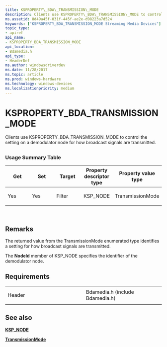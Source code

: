 ```yaml
---
title: KSPROPERTY\_BDA\_TRANSMISSION\_MODE
description: Clients use KSPROPERTY\_BDA\_TRANSMISSION\_MODE to control the setting on a demodulator node for how broadcast signals are transmitted.
ms.assetid: 8d49a45f-031f-445f-ae2e-d98223a7d524
keywords: ["KSPROPERTY_BDA_TRANSMISSION_MODE Streaming Media Devices"]
topic_type:
- apiref
api_name:
- KSPROPERTY_BDA_TRANSMISSION_MODE
api_location:
- Bdamedia.h
api_type:
- HeaderDef
ms.author: windowsdriverdev
ms.date: 11/28/2017
ms.topic: article
ms.prod: windows-hardware
ms.technology: windows-devices
ms.localizationpriority: medium
---
```


# KSPROPERTY\_BDA\_TRANSMISSION\_MODE


Clients use KSPROPERTY\_BDA\_TRANSMISSION\_MODE to control the setting on a demodulator node for how broadcast signals are transmitted.

## <span id="ddk_ksproperty_bda_transmission_mode_ks"></span><span id="DDK_KSPROPERTY_BDA_TRANSMISSION_MODE_KS"></span>


### <span id="Usage_Summary_Table"></span><span id="usage_summary_table"></span><span id="USAGE_SUMMARY_TABLE"></span>Usage Summary Table

<table>
<colgroup>
<col width="20%" />
<col width="20%" />
<col width="20%" />
<col width="20%" />
<col width="20%" />
</colgroup>
<thead>
<tr class="header">
<th>Get</th>
<th>Set</th>
<th>Target</th>
<th>Property descriptor type</th>
<th>Property value type</th>
</tr>
</thead>
<tbody>
<tr class="odd">
<td><p>Yes</p></td>
<td><p>Yes</p></td>
<td><p>Filter</p></td>
<td><p>KSP_NODE</p></td>
<td><p>TransmissionMode</p></td>
</tr>
</tbody>
</table>

 

Remarks
-------

The returned value from the TransmissionMode enumerated type identifies a setting for how broadcast signals are transmitted.

The **NodeId** member of KSP\_NODE specifies the identifier of the demodulator node.

Requirements
------------

<table>
<colgroup>
<col width="50%" />
<col width="50%" />
</colgroup>
<tbody>
<tr class="odd">
<td><p>Header</p></td>
<td>Bdamedia.h (include Bdamedia.h)</td>
</tr>
</tbody>
</table>

## <span id="see_also"></span>See also


[**KSP\_NODE**](https://msdn.microsoft.com/library/windows/hardware/ff566720)

[**TransmissionMode**](https://msdn.microsoft.com/library/windows/hardware/ff568533)

 

 






